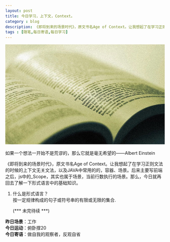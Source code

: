 ```yaml
---
layout: post
title: 今日学习，上下文，Context。
category : blog
description: 《即将到来的场景时代》，原文书名Age of Context。让我想起了在学习正则文法的时候的上下文无关文法，以及JAVA中常用的的，容器、场景。后来主要写前端之后，js中的_Scope，其实也属于场景，当前行数执行的场景。那么，今日就再回去了解一下形式语言中的基础知识。
tags : [随笔,每日寄语,每日学习]
---
```


![](/assets/images/post/20141115.jpg)

如果一个想法一开始不是荒谬的，那么它就是毫无希望的——Albert Einstein

《即将到来的场景时代》，原文书名Age of Context。让我想起了在学习正则文法的时候的上下文无关文法，以及JAVA中常用的的，容器、场景。后来主要写前端之后，js中的_Scope，其实也属于场景，当前行数执行的场景。那么，今日就再回去了解一下形式语言中的基础知识。

1. 什么是形式语言？  
按一定规律构成的句子或符号串的有限或无限的集合.

    (*** 未完待续 ***)

**昨日场景**：工作  
**今日运动**：俯卧撑20  
**今日寄语**：做自我的观察者，反观自省  


